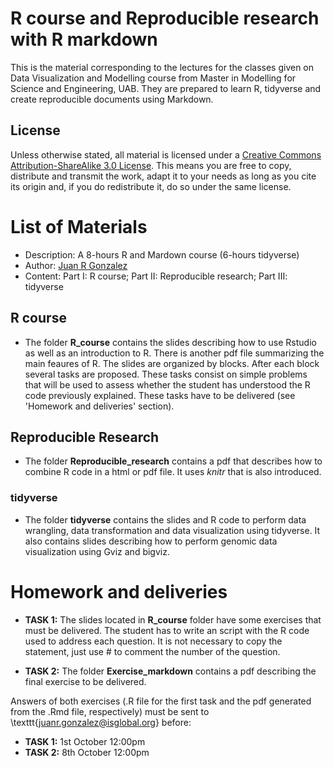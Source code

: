 # R course and Reproducible research with R markdown

This is the material corresponding to the lectures for the classes given on Data Visualization and Modelling course from Master in Modelling for Science and Engineering, UAB. They are prepared to learn R, tidyverse and create reproducible documents using Markdown.

## License
 
Unless otherwise stated, all material is licensed under a
[Creative Commons Attribution-ShareAlike 3.0 License](http://creativecommons.org/licenses/by-sa/3.0/).
This means you are free to copy, distribute and transmit the work,
adapt it to your needs as long as you cite its origin and, if you do
redistribute it, do so under the same license.

# List of Materials

- Description: A 8-hours R and Mardown course (6-hours tidyverse)
- Author: [Juan R Gonzalez](https://github.com/isglobal-brge/) 
- Content: Part I: R course; Part II: Reproducible research; Part III: tidyverse


## R course

- The folder **R_course** contains the slides describing how to use Rstudio as well as an introduction to R. There is another pdf file summarizing the main feaures of R. The slides are organized by blocks. After each block several tasks are proposed. These tasks consist on simple problems that will be used to assess whether the student has understood the R code previously explained. These tasks have to be delivered (see 'Homework and deliveries' section). 

## Reproducible Research

- The folder **Reproducible_research** contains a pdf that describes how to combine R code in a html or pdf file. It uses _knitr_ that is also introduced.

### tidyverse

- The folder **tidyverse** contains the slides and R code to perform data wrangling, data transformation and data visualization using tidyverse. It also contains slides describing how to perform genomic data visualization using Gviz and bigviz. 

# Homework and deliveries

- **TASK 1:** The slides located in **R_course** folder have some exercises that must be delivered. The student has to write an script with the R code used to address each question. It is not necessary to copy the statement, just use # to comment the number of the question. 

- **TASK 2:** The folder **Exercise_markdown** contains a pdf describing the final exercise to be delivered. 

Answers of both exercises (.R file for the first task and the pdf generated from the .Rmd file, respectively) must be sent to \texttt{juanr.gonzalez@isglobal.org} before:

- **TASK 1:** 1st October 12:00pm
- **TASK 2:** 8th October 12:00pm

